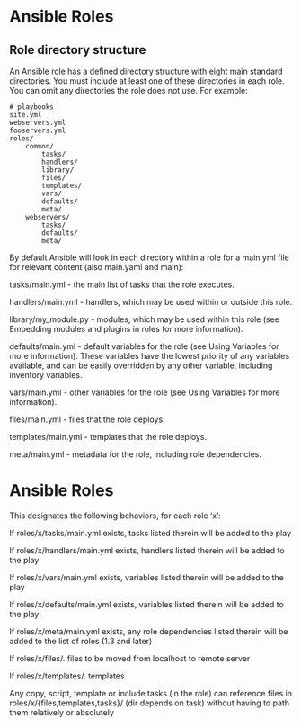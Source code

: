 # Ansible Roles

## Role directory structure

An Ansible role has a defined directory structure with eight main standard directories. You must include at least one of these directories in each role. You can omit any directories the role does not use. For example:

```
# playbooks
site.yml
webservers.yml
fooservers.yml
roles/
    common/
        tasks/
        handlers/
        library/
        files/
        templates/
        vars/
        defaults/
        meta/
    webservers/
        tasks/
        defaults/
        meta/
```

By default Ansible will look in each directory within a role for a main.yml file for relevant content (also main.yaml and main):

tasks/main.yml - the main list of tasks that the role executes.

handlers/main.yml - handlers, which may be used within or outside this role.

library/my_module.py - modules, which may be used within this role (see Embedding modules and plugins in roles for more information).

defaults/main.yml - default variables for the role (see Using Variables for more information). These variables have the lowest priority of any variables available, and can be easily overridden by any other variable, including inventory variables.

vars/main.yml - other variables for the role (see Using Variables for more information).

files/main.yml - files that the role deploys.

templates/main.yml - templates that the role deploys.

meta/main.yml - metadata for the role, including role dependencies.

# Ansible Roles

This designates the following behaviors, for each role ‘x’:

If roles/x/tasks/main.yml exists, tasks listed therein will be added to the play

If roles/x/handlers/main.yml exists, handlers listed therein will be added to the play

If roles/x/vars/main.yml exists, variables listed therein will be added to the play

If roles/x/defaults/main.yml exists, variables listed therein will be added to the play

If roles/x/meta/main.yml exists, any role dependencies listed therein will be added to the list of roles (1.3 and later)

If roles/x/files/. files to be moved from localhost to remote server

If roles/x/templates/. templates

Any copy, script, template or include tasks (in the role) can reference files in roles/x/{files,templates,tasks}/ (dir depends on task) without having to path them relatively or absolutely